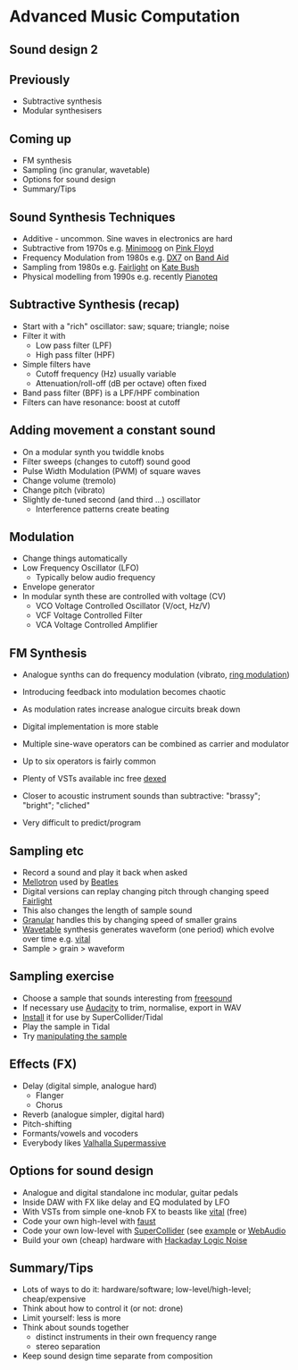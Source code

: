 # Advanced Music Computation

## Sound design 2


## Previously

- Subtractive synthesis
- Modular synthesisers


## Coming up

- FM synthesis
- Sampling (inc granular, wavetable)
- Options for sound design
- Summary/Tips


## Sound Synthesis Techniques

- Additive - uncommon. Sine waves in electronics are hard
- Subtractive from 1970s e.g. [Minimoog](https://en.wikipedia.org/wiki/Minimoog) on [Pink Floyd](https://youtu.be/cWGE9Gi0bB0?si=5gvQkYuXl9wAKySN)
- Frequency Modulation from 1980s e.g. [DX7](https://en.wikipedia.org/wiki/Yamaha_DX7) on [Band Aid](https://youtu.be/bmj7KlIut1w?si=iGlbCDPS_-oKRAtp)
- Sampling from 1980s e.g. [Fairlight](https://en.wikipedia.org/wiki/Fairlight_CMI) on [Kate Bush](https://youtu.be/wp43OdtAAkM?si=bsbmOVkhrkL96T_w)
- Physical modelling from 1990s e.g. recently [Pianoteq](https://www.modartt.com/pianoteq_overview)


## Subtractive Synthesis (recap)

- Start with a "rich" oscillator: saw; square; triangle; noise
- Filter it with
  - Low pass filter (LPF)
  - High pass filter (HPF)
- Simple filters have
  - Cutoff frequency (Hz) usually variable
  - Attenuation/roll-off (dB per octave) often fixed
- Band pass filter (BPF) is a LPF/HPF combination
- Filters can have resonance: boost at cutoff


## Adding movement a constant sound

- On a modular synth you twiddle knobs 
- Filter sweeps (changes to cutoff) sound good
- Pulse Width Modulation (PWM) of square waves
- Change volume (tremolo)
- Change pitch (vibrato)
- Slightly de-tuned second (and third ...) oscillator
  - Interference patterns create beating


## Modulation

- Change things automatically
- Low Frequency Oscillator (LFO)
  - Typically below audio frequency
- Envelope generator
- In modular synth these are controlled with voltage (CV)
  - VCO Voltage Controlled Oscillator (V/oct, Hz/V)
  - VCF Voltage Controlled Filter
  - VCA Voltage Controlled Amplifier


## FM Synthesis

- Analogue synths can do frequency modulation (vibrato, [ring modulation](https://en.wikipedia.org/wiki/Ring_modulation))
- Introducing feedback into modulation becomes chaotic
- As modulation rates increase analogue circuits break down
- Digital implementation is more stable


- Multiple sine-wave operators can be combined as carrier and modulator
- Up to six operators is fairly common
- Plenty of VSTs available inc free [dexed](https://www.kvraudio.com/product/dexed-by-digital-suburban)
- Closer to acoustic instrument sounds than subtractive: "brassy"; "bright"; "cliched"
- Very difficult to predict/program


## Sampling etc

- Record a sound and play it back when asked
- [Mellotron](https://en.wikipedia.org/wiki/Mellotron) used by [Beatles](https://en.wikipedia.org/wiki/Strawberry_Fields_Forever)
- Digital versions can replay changing pitch through changing speed [Fairlight](https://en.wikipedia.org/wiki/Fairlight_CMI)
- This also changes the length of sample sound
- [Granular](https://en.wikipedia.org/wiki/Granular_synthesis) handles this by changing speed of smaller grains
- [Wavetable](https://en.wikipedia.org/wiki/Wavetable_synthesis) synthesis generates waveform (one period) which evolve over time e.g. [vital](https://vital.audio/)
- Sample > grain > waveform


## Sampling exercise

- Choose a sample that sounds interesting from [freesound](https://freesound.org/)
- If necessary use [Audacity](https://www.audacityteam.org/) to trim, normalise, export in WAV
- [Install](https://tidalcycles.org/docs/configuration/AudioSamples/audiosamples/) it for use by SuperCollider/Tidal
- Play the sample in Tidal
- Try [manipulating the sample](https://tidalcycles.org/docs/reference/workshop/#manipulating-samples)


## Effects (FX)

- Delay (digital simple, analogue hard)
  - Flanger
  - Chorus
- Reverb (analogue simpler, digital hard)
- Pitch-shifting
- Formants/vowels and vocoders
- Everybody likes [Valhalla Supermassive](https://valhalladsp.com/shop/reverb/valhalla-supermassive/)


## Options for sound design

- Analogue and digital standalone inc modular, guitar pedals
- Inside DAW with FX like delay and EQ modulated by LFO
- With VSTs from simple one-knob FX to beasts like [vital](https://vital.audio/) (free)
- Code your own high-level with [faust](https://faust.grame.fr/)
- Code your own low-level with [SuperCollider](https://supercollider.github.io/) (see [example](./bassdrone.scd) or [WebAudio](https://developer.mozilla.org/en-US/docs/Web/API/Web_Audio_API)
- Build your own (cheap) hardware with [Hackaday Logic Noise](https://hackaday.com/tag/logic-noise/)


## Summary/Tips

- Lots of ways to do it: hardware/software; low-level/high-level; cheap/expensive
- Think about how to control it (or not: drone)
- Limit yourself: less is more
- Think about sounds together
  - distinct instruments in their own frequency range
  - stereo separation
- Keep sound design time separate from composition